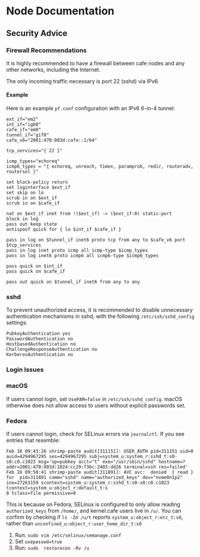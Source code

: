 # Node Documentation

## Security Advice

### Firewall Recommendations

It is highly recommended to have a firewall between cafe nodes and any other networks, including the Internet.

The only incoming traffic necessary is port 22 (sshd) via IPv6. 

#### Example

Here is an example `pf.conf` configuration with an IPv6 6-in-4 tunnel:

```
ext_if="em2"
int_if="igb0"
cafe_if="em0"
tunnel_if="gif0"
cafe_v6="2001:470:803d:cafe::1/64"

tcp_services="{ 22 }"

icmp_types="echoreq"
icmp6_types = "{ echoreq, unreach, timex, paramprob, redir, routeradv, routersol }"

set block-policy return
set loginterface $ext_if
set skip on lo
scrub in on $ext_if
scrub in on $cafe_if

nat on $ext_if inet from !($ext_if) -> ($ext_if:0) static-port
block in log
pass out keep state
antispoof quick for { lo $int_if $cafe_if }

pass in log on $tunnel_if inet6 proto tcp from any to $cafe_v6 port $tcp_services
pass in log inet proto icmp all icmp-type $icmp_types
pass in log inet6 proto icmp6 all icmp6-type $icmp6_types

pass quick on $int_if
pass quick on $cafe_if

pass out quick on $tunnel_if inet6 from any to any
```

### sshd

To prevent unauthorized access, it is recommended to disable unnecessary authentication mechanisms in sshd, with the following `/etc/ssh/sshd_config` settings:

```
PubkeyAuthentication yes
PasswordAuthentication no
HostbasedAuthentication no
ChallengeResponseAuthentication no
KerberosAuthentication no
```

### Login Issues

### macOS

If users cannot login, set `UsePAM=false` in `/etc/ssh/sshd_config`. macOS otherwise does not allow access to users without explicit passwords set.

### Fedora

If users cannot login, check for SELinux errors via `journalctl`. If you see entries that resemble:

```
Feb 16 09:43:26 shrimp-paste audit[311151]: USER_AUTH pid=311151 uid=0 auid=4294967295 ses=4294967295 subj=system_u:system_r:sshd_t:s0-s0:c0.c1023 msg='op=pubkey acct="t" exe="/usr/sbin/sshd" hostname=? addr=2001:470:803d:1024:cc29:f36c:2483:dd26 terminal=ssh res=failed'
Feb 16 09:50:41 shrimp-paste audit[311891]: AVC avc:  denied  { read } for  pid=311891 comm="sshd" name="authorized_keys" dev="nvme0n1p2" ino=27263159 scontext=system_u:system_r:sshd_t:s0-s0:c0.c1023 tcontext=system_u:object_r:default_t:s
0 tclass=file permissive=0 
```

This is because on Fedora, SELinux is configured to only allow reading `authorized_keys` from `/home/`, and kernel.cafe users live in `/u/`. You can corfirm by checking if `ls -Zd /u/t` reports `system_u:object_r:etc_t:s0`, rather than `unconfined_u:object_r:user_home_dir_t:s0`


1. Run: `sudo vim /etc/selinux/semanage.conf`
2. Set `usepasswd=true`
3. Run: `sudo  restorecon -Rv /u`
